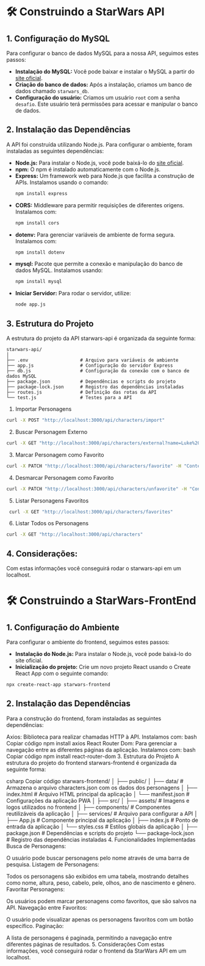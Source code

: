 # 🛠 Construindo a StarWars API

## 1. Configuração do MySQL

Para configurar o banco de dados MySQL para a nossa API, seguimos estes passos:

- **Instalação do MySQL:** Você pode baixar e instalar o MySQL a partir do [site oficial](https://www.mysql.com/downloads/).
- **Criação do banco de dados:** Após a instalação, criamos um banco de dados chamado `starwars_db`.
- **Configuração do usuário:** Criamos um usuário `root` com a senha `desafio`. Este usuário terá permissões para acessar e manipular o banco de dados.

## 2. Instalação das Dependências

A API foi construída utilizando Node.js. Para configurar o ambiente, foram instaladas as seguintes dependências:

- **Node.js:** Para instalar o Node.js, você pode baixá-lo do [site oficial](https://nodejs.org/).
- **npm:** O npm é instalado automaticamente com o Node.js.
- **Express:** Um framework web para Node.js que facilita a construção de APIs. Instalamos usando o comando:
  ```bash
  npm install express
- **CORS:** Middleware para permitir requisições de diferentes origens. Instalamos com:
  ```bash
  npm install cors
- **dotenv:** Para gerenciar variáveis de ambiente de forma segura. Instalamos com:
   ```bash
  npm install dotenv
- **mysql:** Pacote que permite a conexão e manipulação do banco de dados MySQL. Instalamos usando:
  ```bash
  npm install mysql
- **Iniciar Servidor:** Para rodar o servidor, utilize:
  ```bash
  node app.js

## 3. Estrutura do Projeto

A estrutura do projeto da API starwars-api é organizada da seguinte forma:
  ```
  starwars-api/
  │
  ├── .env                   # Arquivo para variáveis de ambiente
  ├── app.js                 # Configuração do servidor Express
  ├── db.js                  # Configuração da conexão com o banco de dados MySQL
  ├── package.json           # Dependências e scripts do projeto
  ├── package-lock.json      # Registro das dependências instaladas
  ├── routes.js              # Definição das rotas da API
  └── test.js                # Testes para a API
  ```


1. Importar Personagens
  ```bash
  curl -X POST "http://localhost:3000/api/characters/import"
  ```
2. Buscar Personagem Externo
  ```bash
  curl -X GET "http://localhost:3000/api/characters/external?name=Luke%20Skywalker"
  ```
3. Marcar Personagem como Favorito
  ```bash
  curl -X PATCH "http://localhost:3000/api/characters/favorite" -H "Content-Type: application/json" -d "{\"name\": \"Luke Skywalker\"}"
  ```
4. Desmarcar Personagem como Favorito
  ```bash
  curl -X PATCH "http://localhost:3000/api/characters/unfavorite" -H "Content-Type: application/json" -d "{\"name\": \"Luke Skywalker\"}"
  ```
5. Listar Personagens Favoritos
  ```bash
   curl -X GET "http://localhost:3000/api/characters/favorites"
  ```
6. Listar Todos os Personagens
  ```bash
  curl -X GET "http://localhost:3000/api/characters"
  ```
## 4. Considerações:

Com estas informações você conseguirá rodar o starwars-api em um localhost.

# 🛠 Construindo a StarWars-FrontEnd

## 1. Configuração do Ambiente

Para configurar o ambiente do frontend, seguimos estes passos:

- **Instalação do Node.js:** Para instalar o Node.js, você pode baixá-lo do site oficial.
-  **Inicialização do projeto:** Crie um novo projeto React usando o Create React App com o seguinte comando:
  ```bash
  npx create-react-app starwars-frontend
  ```

## 2. Instalação das Dependências

Para a construção do frontend, foram instaladas as seguintes dependências:

Axios: Biblioteca para realizar chamadas HTTP à API. Instalamos com:
bash
Copiar código
npm install axios
React Router Dom: Para gerenciar a navegação entre as diferentes páginas da aplicação. Instalamos com:
bash
Copiar código
npm install react-router-dom
3. Estrutura do Projeto
A estrutura do projeto do frontend starwars-frontend é organizada da seguinte forma:

csharp
Copiar código
starwars-frontend/
│
├── public/
│   ├── data/               # Armazena o arquivo characters.json com os dados dos personagens
│   ├── index.html          # Arquivo HTML principal da aplicação
│   └── manifest.json       # Configurações da aplicação PWA
│
├── src/
│   ├── assets/             # Imagens e logos utilizados no frontend
│   ├── components/         # Componentes reutilizáveis da aplicação
│   ├── services/           # Arquivo para configurar a API
│   ├── App.js              # Componente principal da aplicação
│   ├── index.js            # Ponto de entrada da aplicação
│   └── styles.css          # Estilos globais da aplicação
│
├── package.json            # Dependências e scripts do projeto
└── package-lock.json       # Registro das dependências instaladas
4. Funcionalidades Implementadas
Busca de Personagens:

O usuário pode buscar personagens pelo nome através de uma barra de pesquisa.
Listagem de Personagens:

Todos os personagens são exibidos em uma tabela, mostrando detalhes como nome, altura, peso, cabelo, pele, olhos, ano de nascimento e gênero.
Favoritar Personagens:

Os usuários podem marcar personagens como favoritos, que são salvos na API.
Navegação entre Favoritos:

O usuário pode visualizar apenas os personagens favoritos com um botão específico.
Paginação:

A lista de personagens é paginada, permitindo a navegação entre diferentes páginas de resultados.
5. Considerações
Com estas informações, você conseguirá rodar o frontend da StarWars API em um localhost.

